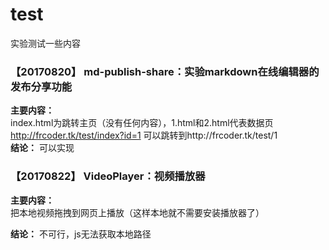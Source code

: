 # test
实验测试一些内容

### 【20170820】 md-publish-share：实验markdown在线编辑器的发布分享功能
__主要内容：__  
index.html为跳转主页（没有任何内容），1.html和2.html代表数据页  
http://frcoder.tk/test/index?id=1 可以跳转到http://frcoder.tk/test/1  
__结论：__ 可以实现


### 【20170822】 VideoPlayer：视频播放器
__主要内容：__  
把本地视频拖拽到网页上播放（这样本地就不需要安装播放器了）

__结论：__ 不可行，js无法获取本地路径
